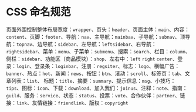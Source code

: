 # CSS 命名规范

页面外围控制整体布局宽度：`wrapper`、页头：`header`、页面主体：`main`、内容：`content`、页脚：`footer`、导航：`nav`、主导航：`mainbav`、子导航：`subnav`、顶导航：`topnav`、边导航：`sidebar`、左导航：`leftsidebar`、右导航：`rightsidebar`、菜单：`menu`、子菜单：`submenu`、搜索：`search`、栏目：`column`、侧栏：`sidebar`、功能区（商品模块）：`shop`、左右中：`left` `right` `center`、登录：`login`、登录条：`loginbar`、注册：`regsiter`、标志：`logo`、横幅广告：`banner`、热点：`hot`、新闻：`news`、按钮：`btn`、滚动：`scroll`、标签页：`tab`、文章列表：`list`、 标题：`title`、摘要：`summary`、提示信息：`msg`、小技巧：`tips`、图标：`icon`、下载：`download`、加入我们：`joinus`、注释：`note`、指南：`guild`、服务：`service`、状态：`status`、投票：`vote`、合作伙伴：`partner`、链接：`link`、友情链接：`friendlink`、版权：`copyright`


